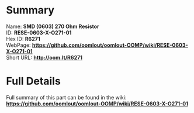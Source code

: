 
Summary
=================
  
Name: __SMD (0603) 270 Ohm Resistor__    
ID: __RESE-0603-X-O271-01__   
Hex ID: __R6271__   
WebPage: __https://github.com/oomlout/oomlout-OOMP/wiki/RESE-0603-X-O271-01__   
Short URL: __http://oom.lt/R6271__   

Full Details
==========================
Full summary of this part can be found in the wiki:   
__https://github.com/oomlout/oomlout-OOMP/wiki/RESE-0603-X-O271-01__    

